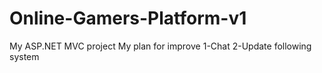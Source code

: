 # Online-Gamers-Platform-v1
My ASP.NET MVC project 
My plan for improve
1-Chat
2-Update following system
